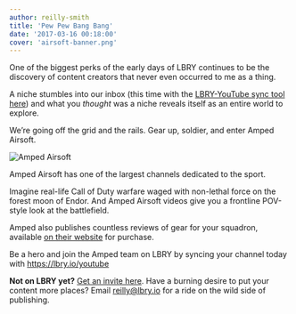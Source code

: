```yaml
---
author: reilly-smith
title: 'Pew Pew Bang Bang'
date: '2017-03-16 00:18:00'
cover: 'airsoft-banner.png'
---
```

One of the biggest perks of the early days of LBRY continues to be the discovery of content creators that never even occurred to me as a thing.

A niche stumbles into our inbox (this time with the [LBRY-YouTube sync tool here](https://lbry.io/youtube)) and what you *thought* was a niche reveals itself as an entire world to explore.

We’re going off the grid and the rails. Gear up, soldier, and enter Amped Airsoft.

![Amped Airsoft](/img/news/airsoft-inline.png)

Amped Airsoft has one of the largest channels dedicated to the sport.

Imagine real-life Call of Duty warfare waged with non-lethal force on the forest moon of Endor. And Amped Airsoft videos give you a frontline POV-style look at the battlefield.

Amped also publishes countless reviews of gear for your squadron, available [on their website](https://ampedairsoft.com/) for purchase.

Be a hero and join the Amped team on LBRY by syncing your channel today with https://lbry.io/youtube

**Not on LBRY yet?** [Get an invite here](https://lbry.io/get). Have a burning desire to put your content more places? Email [reilly@lbry.io](mailto:reilly@lbry.io) for a ride on the wild side of publishing.
